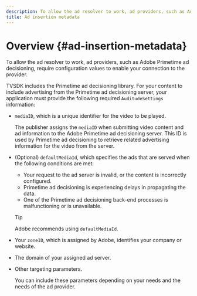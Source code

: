 ```yaml
---
description: To allow the ad resolver to work, ad providers, such as Adobe Primetime ad decisioning, require configuration values to enable your connection to the provider.
title: Ad insertion metadata
---
```


# Overview {#ad-insertion-metadata}

To allow the ad resolver to work, ad providers, such as Adobe Primetime ad decisioning, require configuration values to enable your connection to the provider.

TVSDK includes the Primetime ad decisioning library. For your content to include advertising from the Primetime ad decisioning server, your application must provide the following required `AuditudeSettings` information:

* `mediaID`, which is a unique identifier for the video to be played.

  The publisher assigns the `mediaID` when submitting video content and ad information to the Adobe Primetime ad decisioning server. This ID is used by Primetime ad decisioning to retrieve related advertising information for the video from the server. 

* (Optional) `defaultMediaId`, which specifies the ads that are served when the following conditions are met:

    * Your request to the ad server is invalid, or the content is incorrectly configured. 
    * Primetime ad decisioning is experiencing delays in propagating the data. 
    * One of the Primetime ad decisioning back-end processes is malfunctioning or is unavailable.

  >[!TIP]
  >
  >Adobe recommends using `defaultMediaId`.

* Your `zoneID`, which is assigned by Adobe, identifies your company or website. 
* The domain of your assigned ad server. 
* Other targeting parameters.

  You can include these parameters depending on your needs and the needs of the ad provider.